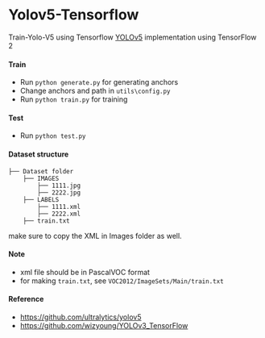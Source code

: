 # Yolov5-Tensorflow
Train-Yolo-V5 using Tensorflow
[YOLOv5](https://github.com/ultralytics/yolov5) implementation using TensorFlow 2

#### Train
* Run `python generate.py` for generating anchors
* Change anchors and path in `utils\config.py`
* Run `python train.py` for training

#### Test
* Run `python test.py`

#### Dataset structure
    ├── Dataset folder 
        ├── IMAGES
            ├── 1111.jpg
            ├── 2222.jpg
        ├── LABELS
            ├── 1111.xml
            ├── 2222.xml
        ├── train.txt

make sure to copy the XML in Images folder as well. 
#### Note 
* xml file should be in PascalVOC format
* for making `train.txt`, see `VOC2012/ImageSets/Main/train.txt` 

#### Reference
* https://github.com/ultralytics/yolov5
* https://github.com/wizyoung/YOLOv3_TensorFlow
